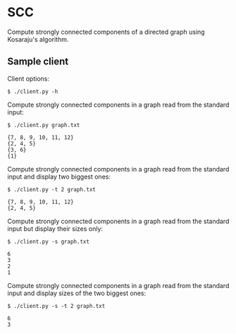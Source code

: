 # SCC 

Compute strongly connected components of a directed graph using Kosaraju's
algorithm.

## Sample client

Client options:

    $ ./client.py -h

Compute strongly connected components in a graph read from the standard input:

    $ ./client.py graph.txt

    {7, 8, 9, 10, 11, 12}
    {2, 4, 5}
    {3, 6}
    {1}

Compute strongly connected components in a graph read from the standard input
and display two biggest ones:

    $ ./client.py -t 2 graph.txt

    {7, 8, 9, 10, 11, 12}
    {2, 4, 5}

Compute strongly connected components in a graph read from the standard input
but display their sizes only:

    $ ./client.py -s graph.txt

    6
    3
    2
    1

Compute strongly connected components in a graph read from the standard input
and display sizes of the two biggest ones:

    $ ./client.py -s -t 2 graph.txt

    6
    3


